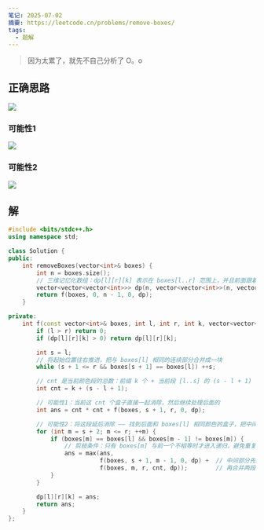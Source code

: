 ```yaml
---
笔记: 2025-07-02
摘要: https://leetcode.cn/problems/remove-boxes/
tags:
  - 题解
---
```

> 因为太累了，就先不自己分析了 O。o
## 正确思路
![](https://l4p-bucket-1.oss-cn-shenzhen.aliyuncs.com/img/e43a5ae5a568a263085cd30ccee8046d_MD5.jpeg)

### 可能性1
![](https://l4p-bucket-1.oss-cn-shenzhen.aliyuncs.com/img/c4bd37acfd1e767876c538186fe77bd9_MD5.jpeg)

### 可能性2
![](https://l4p-bucket-1.oss-cn-shenzhen.aliyuncs.com/img/39f77b263947e579035dfce50793c49f_MD5.jpeg)

## 解
```cpp
#include <bits/stdc++.h>
using namespace std;

class Solution {
public:
    int removeBoxes(vector<int>& boxes) {
        int n = boxes.size();
        // 三维记忆化数组：dp[l][r][k] 表示在 boxes[l..r] 范围上，并且前面跟着 k 个和 boxes[l] 同颜色的盒子时的最大得分
        vector<vector<vector<int>>> dp(n, vector<vector<int>>(n, vector<int>(n, 0)));
        return f(boxes, 0, n - 1, 0, dp);
    }

private:
    int f(const vector<int>& boxes, int l, int r, int k, vector<vector<vector<int>>>& dp) {
        if (l > r) return 0;
        if (dp[l][r][k] > 0) return dp[l][r][k];

        int s = l;
        // 将起始位置往右推进，把与 boxes[l] 相同的连续部分合并成一块
        while (s + 1 <= r && boxes[s + 1] == boxes[l]) ++s;

        // cnt 是当前颜色段的总数：前缀 k 个 + 当前段 [l..s] 的 (s - l + 1) 个
        int cnt = k + (s - l + 1);

        // 可能性1：当前这 cnt 个盒子直接一起消除，然后继续处理后面的
        int ans = cnt * cnt + f(boxes, s + 1, r, 0, dp);

        // 可能性2：将这段延后消除 —— 找到后面和 boxes[l] 相同颜色的盒子，把中间的先处理完
        for (int m = s + 2; m <= r; ++m) {
            if (boxes[m] == boxes[l] && boxes[m - 1] != boxes[m]) {
                // 剪枝条件：只有 boxes[m] 与前一个不相等时才进入递归，避免重复分段
                ans = max(ans,
                          f(boxes, s + 1, m - 1, 0, dp) +  // 中间部分先移除
                          f(boxes, m, r, cnt, dp));        // 再合并两段消除
            }
        }

        dp[l][r][k] = ans;
        return ans;
    }
};

```